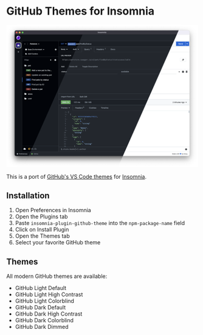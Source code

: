 # GitHub Themes for Insomnia

![Screenshot](screenshot.png)

This is a port of [GitHub's VS Code themes](https://github.com/primer/github-vscode-theme) for [Insomnia](https://insomnia.rest).

## Installation

1. Open Preferences in Insomnia
2. Open the Plugins tab
3. Paste `insomnia-plugin-github-theme` into the `npm-package-name` field
4. Click on Install Plugin
5. Open the Themes tab
6. Select your favorite GitHub theme

## Themes

All modern GitHub themes are available:

- GitHub Light Default
- GitHub Light High Contrast
- GitHub Light Colorblind
- GitHub Dark Default
- GitHub Dark High Contrast
- GitHub Dark Colorblind
- GitHub Dark Dimmed
